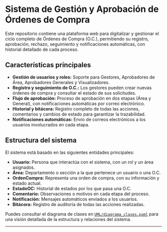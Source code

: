 
# Sistema de Gestión y Aprobación de Órdenes de Compra

Este repositorio contiene una plataforma web para digitalizar y gestionar el ciclo completo de Órdenes de Compra (O.C.), permitiendo su registro, aprobación, rechazo, seguimiento y notificaciones automáticas, con historial detallado de cada proceso.

## Características principales

- **Gestión de usuarios y roles:** Soporte para Gestores, Aprobadores de Área, Aprobadores Generales y Visualizadores.
- **Registro y seguimiento de O.C.:** Los gestores pueden crear nuevas órdenes de compra y consultar el estado de sus solicitudes.
- **Flujo de aprobación:** Proceso de aprobación en dos etapas (Área y General), con notificaciones automáticas por correo electrónico.
- **Historial y bitácora:** Registro completo de todas las acciones, comentarios y cambios de estado para garantizar la trazabilidad.
- **Notificaciones automáticas:** Envío de correos electrónicos a los usuarios involucrados en cada etapa.

## Estructura del sistema

El sistema está basado en las siguientes entidades principales:

- **Usuario:** Persona que interactúa con el sistema, con un rol y un área asignados.
- **Área:** Departamento o sección a la que pertenece un usuario o una O.C.
- **OrdenCompra:** Representa una orden de compra, con su información y estado actual.
- **EstadoOC:** Historial de estados por los que pasa una O.C.
- **Comentario:** Observaciones o motivos en cada etapa del proceso.
- **Notificación:** Mensajes automáticos enviados a los usuarios.
- **Bitácora:** Registro de auditoría de todas las acciones realizadas.

Puedes consultar el diagrama de clases en [`UML/diagrama_clases.puml`](UML/diagrama_clases.puml) para una visión detallada de la estructura y relaciones del sistema.

---

